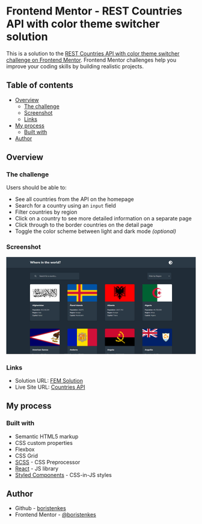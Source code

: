 # Frontend Mentor - REST Countries API with color theme switcher solution

This is a solution to the [REST Countries API with color theme switcher challenge on Frontend Mentor](https://www.frontendmentor.io/challenges/rest-countries-api-with-color-theme-switcher-5cacc469fec04111f7b848ca). Frontend Mentor challenges help you improve your coding skills by building realistic projects.

## Table of contents

- [Overview](#overview)
  - [The challenge](#the-challenge)
  - [Screenshot](#screenshot)
  - [Links](#links)
- [My process](#my-process)
  - [Built with](#built-with)
- [Author](#author)

## Overview

### The challenge

Users should be able to:

- See all countries from the API on the homepage
- Search for a country using an `input` field
- Filter countries by region
- Click on a country to see more detailed information on a separate page
- Click through to the border countries on the detail page
- Toggle the color scheme between light and dark mode _(optional)_

### Screenshot

![](./preview.png)

### Links

- Solution URL: [FEM Solution](https://your-solution-url.com)
- Live Site URL: [Countries API](https://bt-countries.netlify.app/)

## My process

### Built with

- Semantic HTML5 markup
- CSS custom properties
- Flexbox
- CSS Grid
- [SCSS](https://sass-lang.com/) - CSS Preprocessor
- [React](https://reactjs.org/) - JS library
- [Styled Components](https://styled-components.com/) - CSS-in-JS styles

## Author

- Github - [boristenkes](https://github.com/boristenkes)
- Frontend Mentor - [@boristenkes](https://www.frontendmentor.io/profile/boristenkes)
